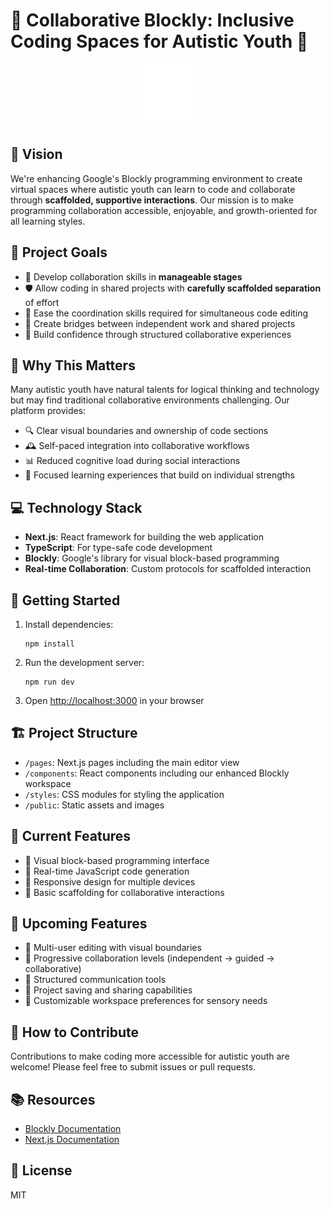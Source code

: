 # 🧩 Collaborative Blockly: Inclusive Coding Spaces for Autistic Youth 🌈

<p align="center">
  <img src="public/images/blockly-icons/functions.svg" width="100" alt="Collaborative Blockly Logo">
</p>

## 🚀 Vision

We're enhancing Google's Blockly programming environment to create virtual spaces where autistic youth can learn to code and collaborate through **scaffolded, supportive interactions**. Our mission is to make programming collaboration accessible, enjoyable, and growth-oriented for all learning styles.

## 🌟 Project Goals

- 🤝 Develop collaboration skills in **manageable stages**
- 🛡️ Allow coding in shared projects with **carefully scaffolded separation** of effort
- 🔄 Ease the coordination skills required for simultaneous code editing 
- 🌉 Create bridges between independent work and shared projects
- 💪 Build confidence through structured collaborative experiences

## 🧠 Why This Matters

Many autistic youth have natural talents for logical thinking and technology but may find traditional collaborative environments challenging. Our platform provides:

- 🔍 Clear visual boundaries and ownership of code sections
- 🕰️ Self-paced integration into collaborative workflows
- 📊 Reduced cognitive load during social interactions
- 🎯 Focused learning experiences that build on individual strengths

## 💻 Technology Stack

- **Next.js**: React framework for building the web application
- **TypeScript**: For type-safe code development
- **Blockly**: Google's library for visual block-based programming
- **Real-time Collaboration**: Custom protocols for scaffolded interaction

## 🚦 Getting Started

1. Install dependencies:
   ```
   npm install
   ```

2. Run the development server:
   ```
   npm run dev
   ```

3. Open [http://localhost:3000](http://localhost:3000) in your browser

## 🏗️ Project Structure

- `/pages`: Next.js pages including the main editor view
- `/components`: React components including our enhanced Blockly workspace
- `/styles`: CSS modules for styling the application
- `/public`: Static assets and images

## 🌱 Current Features

- 🧩 Visual block-based programming interface
- 🔄 Real-time JavaScript code generation
- 📱 Responsive design for multiple devices
- 🏁 Basic scaffolding for collaborative interactions

## 🔮 Upcoming Features

- 👥 Multi-user editing with visual boundaries
- 🚦 Progressive collaboration levels (independent → guided → collaborative)
- 💬 Structured communication tools
- 💾 Project saving and sharing capabilities
- 🎨 Customizable workspace preferences for sensory needs

## 🤝 How to Contribute

Contributions to make coding more accessible for autistic youth are welcome! Please feel free to submit issues or pull requests.

## 📚 Resources

- [Blockly Documentation](https://developers.google.com/blockly/guides/overview)
- [Next.js Documentation](https://nextjs.org/docs)

## 📝 License

MIT
